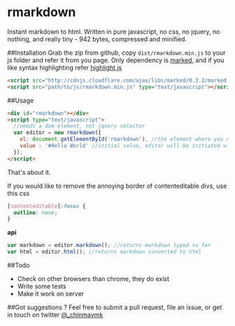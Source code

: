 rmarkdown
=========

Instant markdown to html. Written in pure javascript, no css, no jquery, no nothing, and really tiny - 942 bytes, compressed and minified.

##Installation
Grab the zip from github, copy `dist/rmarkdown.min.js` to your js folder and refer it from you page. Only dependency is [marked](https://github.com/chjj/marked), and if you like syntax highlighting refer [highlight.js](https://highlightjs.org/)

```html
<script src="http://cdnjs.cloudflare.com/ajax/libs/marked/0.3.2/marked.min.js"></script>
<script src="path/to/js/rmarkdown.min.js" type="text/javascript"></script>
``` 

##Usage

```html
<div id="rmarkdown"></div>
<script type="text/javascript">
  //needs a dom element, not jquery selector
  var editor = new rmarkdown({
    el: document.getElementById('rmarkdown'), //the element where you need editor
    value : '#Hello World' //initial value, editor will be initiated with this value
  });  
</script>
```
That's about it.

If you would like to remove the annoying border of contenteditable divs, use this css

```css
[contenteditable]:focus {
  outline: none;
}
```

**api**

```js
var markdown = editor.markdown(); //returns markdown typed so far
var html = editor.html(); //returns markdown converted to html
```

##Todo
- Check on other browsers than chrome, they do exist
- Write some tests
- Make it work on server

##Got suggestions ?
Feel free to submit a pull request, file an issue, or get in touch on twitter [@_chinmaymk](https://twitter.com/_chinmaymk)